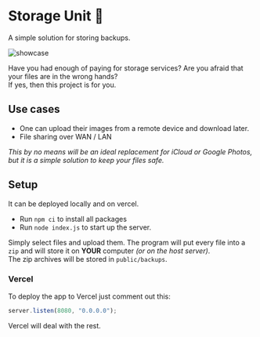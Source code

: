 # Storage Unit 🤑
A simple solution for storing backups.

![showcase](./public/assets/show.png)

Have you had enough of paying for storage services? Are you afraid that your files are in the wrong hands?  
If yes, then this project is for you.

## Use cases
- One can upload their images from a remote device and download later.
- File sharing over WAN / LAN

*This by no means will be an ideal replacement for iCloud or Google Photos, but it is a simple solution to keep your files safe.*

## Setup
It can be deployed locally and on vercel.
- Run `npm ci` to install all packages
- Run `node index.js` to start up the server.

Simply select files and upload them. The program will put every file into a `zip` and will store it on **YOUR** computer *(or on the host server)*.    
The zip archives will be stored in `public/backups`.

### Vercel
To deploy the app to Vercel just comment out this:
```js
server.listen(8080, "0.0.0.0");
```
Vercel will deal with the rest.
